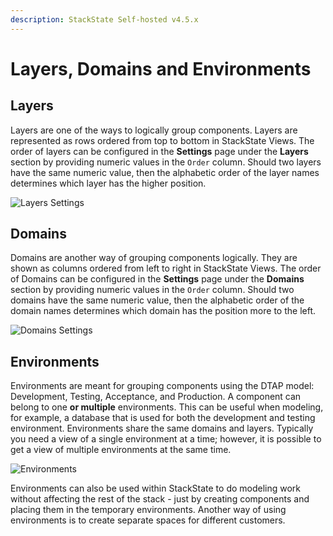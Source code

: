 ```yaml
---
description: StackState Self-hosted v4.5.x
---
```


# Layers, Domains and Environments

## Layers

Layers are one of the ways to logically group components. Layers are represented as rows ordered from top to bottom in StackState Views. The order of layers can be configured in the **Settings** page under the **Layers** section by providing numeric values in the `Order` column. Should two layers have the same numeric value, then the alphabetic order of the layer names determines which layer has the higher position.

![Layers Settings](../../.gitbook/assets/layers.png)

## Domains

Domains are another way of grouping components logically. They are shown as columns ordered from left to right in StackState Views. The order of Domains can be configured in the **Settings** page under the **Domains** section by providing numeric values in the `Order` column. Should two domains have the same numeric value, then the alphabetic order of the domain names determines which domain has the position more to the left.

![Domains Settings](../../.gitbook/assets/domains.png)

## Environments

Environments are meant for grouping components using the DTAP model: Development, Testing, Acceptance, and Production. A component can belong to one **or multiple** environments. This can be useful when modeling, for example, a database that is used for both the development and testing environment. Environments share the same domains and layers. Typically you need a view of a single environment at a time; however, it is possible to get a view of multiple environments at the same time.

![Environments](../../.gitbook/assets/environments.png)

Environments can also be used within StackState to do modeling work without affecting the rest of the stack - just by creating components and placing them in the temporary environments. Another way of using environments is to create separate spaces for different customers.

